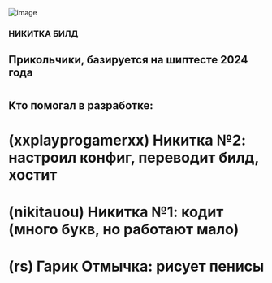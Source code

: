 ![image](https://github.com/user-attachments/assets/89146aa6-9d15-4fde-b612-4f407625db6b)
### НИКИТКА БИЛД
## Прикольчики, базируется на шиптесте 2024 года
#
## Кто помогал в разработке:
# (xxplayprogamerxx) Никитка №2: настроил конфиг, переводит билд, хостит
# (nikitauou) Никитка №1: кодит (много букв, но работают мало)
# (rs) Гарик Отмычка: рисует пенисы
